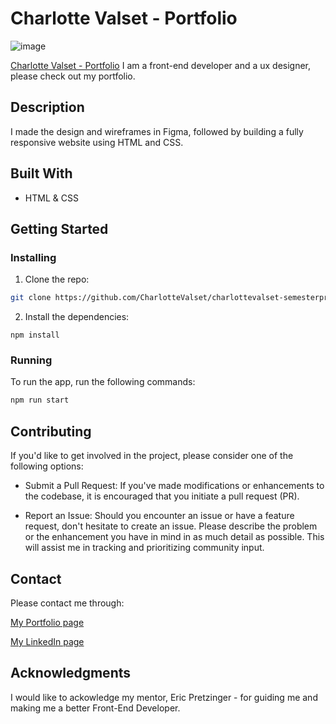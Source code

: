 # Charlotte Valset - Portfolio

![image](images/)

[Charlotte Valset - Portfolio](https://charlottevalset-portfolio.netlify.app) I am a front-end developer and a ux designer, please check out my portfolio.

## Description

I made the design and wireframes in Figma, followed by building a fully responsive website using HTML and CSS.

## Built With

- HTML & CSS

## Getting Started

### Installing

1. Clone the repo:

```bash
git clone https://github.com/CharlotteValset/charlottevalset-semesterproject1.git
```

2. Install the dependencies:

```
npm install
```

### Running

To run the app, run the following commands:

```bash
npm run start
```

## Contributing

If you'd like to get involved in the project, please consider one of the following options:

- Submit a Pull Request:
  If you've made modifications or enhancements to the codebase, it is encouraged that you initiate a pull request (PR).

- Report an Issue:
  Should you encounter an issue or have a feature request, don't hesitate to create an issue. Please describe the problem or the enhancement you have in mind in as much detail as possible. This will assist me in tracking and prioritizing community input.

## Contact

Please contact me through:

[My Portfolio page](https://charlottevalset-portfolio.netlify.app)

[My LinkedIn page](https://www.linkedin.com/in/charlotte-valset-6195b521a/)

## Acknowledgments

I would like to ackowledge my mentor, Eric Pretzinger - for guiding me and making me a better Front-End Developer.
